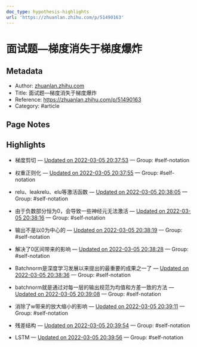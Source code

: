 ```yaml
---
doc_type: hypothesis-highlights
url: 'https://zhuanlan.zhihu.com/p/51490163'
---
```


# 面试题—梯度消失于梯度爆炸

## Metadata
- Author: [zhuanlan.zhihu.com]()
- Title: 面试题—梯度消失于梯度爆炸
- Reference: https://zhuanlan.zhihu.com/p/51490163
- Category: #article

## Page Notes
## Highlights
- 梯度剪切 — [Updated on 2022-03-05 20:37:53](https://hyp.is/E4PPsJyBEey8dtPhJwf09Q/zhuanlan.zhihu.com/p/51490163) — Group: #self-notation

- 权重正则化 — [Updated on 2022-03-05 20:37:55](https://hyp.is/FPl29pyBEeywRxcLli5IKQ/zhuanlan.zhihu.com/p/51490163) — Group: #self-notation

- relu、leakrelu、elu等激活函数 — [Updated on 2022-03-05 20:38:05](https://hyp.is/Gn4DYpyBEey1yo9IW40aoA/zhuanlan.zhihu.com/p/51490163) — Group: #self-notation

- 由于负数部分恒为0，会导致一些神经元无法激活 — [Updated on 2022-03-05 20:38:16](https://hyp.is/IWqJ8pyBEey8dxO0g11CGA/zhuanlan.zhihu.com/p/51490163) — Group: #self-notation

- 输出不是以0为中心的 — [Updated on 2022-03-05 20:38:19](https://hyp.is/IwJYCJyBEeyvKZN_CVQWVA/zhuanlan.zhihu.com/p/51490163) — Group: #self-notation

- 解决了0区间带来的影响 — [Updated on 2022-03-05 20:38:28](https://hyp.is/KLel8JyBEeybH2ubPu_P3w/zhuanlan.zhihu.com/p/51490163) — Group: #self-notation

- Batchnorm是深度学习发展以来提出的最重要的成果之一了 — [Updated on 2022-03-05 20:38:36](https://hyp.is/LSSy1pyBEey0S-eAMVRjkg/zhuanlan.zhihu.com/p/51490163) — Group: #self-notation

- batchnorm就是通过对每一层的输出规范为均值和方差一致的方法 — [Updated on 2022-03-05 20:39:08](https://hyp.is/QID5ApyBEey0XS9GUDMV8A/zhuanlan.zhihu.com/p/51490163) — Group: #self-notation

- 消除了w带来的放大缩小的影响 — [Updated on 2022-03-05 20:39:11](https://hyp.is/Qi7y_pyBEeygCKPgI142mQ/zhuanlan.zhihu.com/p/51490163) — Group: #self-notation

- 残差结构 — [Updated on 2022-03-05 20:39:54](https://hyp.is/W9ZjmpyBEeysqiteZRLR0A/zhuanlan.zhihu.com/p/51490163) — Group: #self-notation

- LSTM — [Updated on 2022-03-05 20:39:56](https://hyp.is/XO4w8JyBEey0Xls_Uff0zg/zhuanlan.zhihu.com/p/51490163) — Group: #self-notation





